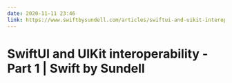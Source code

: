 ```yaml
---
date: 2020-11-11 23:46
link: https://www.swiftbysundell.com/articles/swiftui-and-uikit-interoperability-part-1/
---
```


# SwiftUI and UIKit interoperability - Part 1 | Swift by Sundell 